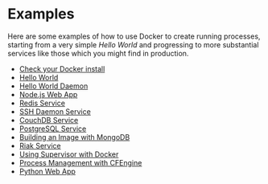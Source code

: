 
Examples
===================================================

Here are some examples of how to use Docker to create running processes,
starting from a very simple *Hello World* and progressing to more
substantial services like those which you might find in production.

-   [Check your Docker install](hello_world/)
-   [Hello World](hello_world/#hello-world)
-   [Hello World Daemon](hello_world/#hello-world-daemon)
-   [Node.js Web App](nodejs_web_app/)
-   [Redis Service](running_redis_service/)
-   [SSH Daemon Service](running_ssh_service/)
-   [CouchDB Service](couchdb_data_volumes/)
-   [PostgreSQL Service](postgresql_service/)
-   [Building an Image with MongoDB](mongodb/)
-   [Riak Service](running_riak_service/)
-   [Using Supervisor with Docker](using_supervisord/)
-   [Process Management with CFEngine](cfengine_process_management/)
-   [Python Web App](python_web_app/)


